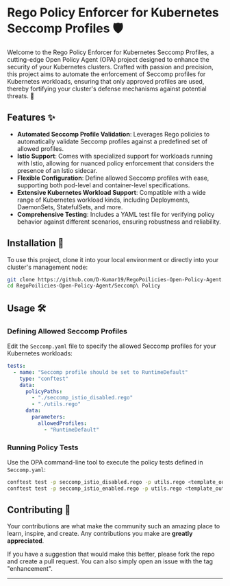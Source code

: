 # Rego Policy Enforcer for Kubernetes Seccomp Profiles 🛡️

Welcome to the Rego Policy Enforcer for Kubernetes Seccomp Profiles, a cutting-edge Open Policy Agent (OPA) project designed to enhance the security of your Kubernetes clusters. Crafted with passion and precision, this project aims to automate the enforcement of Seccomp profiles for Kubernetes workloads, ensuring that only approved profiles are used, thereby fortifying your cluster's defense mechanisms against potential threats. 🌟

## Features ✨

- **Automated Seccomp Profile Validation**: Leverages Rego policies to automatically validate Seccomp profiles against a predefined set of allowed profiles.
- **Istio Support**: Comes with specialized support for workloads running with Istio, allowing for nuanced policy enforcement that considers the presence of an Istio sidecar.
- **Flexible Configuration**: Define allowed Seccomp profiles with ease, supporting both pod-level and container-level specifications.
- **Extensive Kubernetes Workload Support**: Compatible with a wide range of Kubernetes workload kinds, including Deployments, DaemonSets, StatefulSets, and more.
- **Comprehensive Testing**: Includes a YAML test file for verifying policy behavior against different scenarios, ensuring robustness and reliability.

## Installation 🚀

To use this project, clone it into your local environment or directly into your cluster's management node:

```bash
git clone https://github.com/D-Kumar19/RegoPoilicies-Open-Policy-Agent.git
cd RegoPoilicies-Open-Policy-Agent/Seccomp\ Policy
```

## Usage 🛠️

### Defining Allowed Seccomp Profiles

Edit the `Seccomp.yaml` file to specify the allowed Seccomp profiles for your Kubernetes workloads:

```yaml
tests:
  - name: "Seccomp profile should be set to RuntimeDefault"
    type: "conftest"
    data:
      policyPaths:
        - "./seccomp_istio_disabled.rego"
        - "./utils.rego"
      data:
        parameters:
          allowedProfiles:
            - "RuntimeDefault"
```

### Running Policy Tests

Use the OPA command-line tool to execute the policy tests defined in `Seccomp.yaml`:

```bash
conftest test -p seccomp_istio_disabled.rego -p utils.rego <template_output>
conftest test -p seccomp_istio_enabled.rego -p utils.rego <template_output>
```

## Contributing 🤝

Your contributions are what make the community such an amazing place to learn, inspire, and create. Any contributions you make are **greatly appreciated**.

If you have a suggestion that would make this better, please fork the repo and create a pull request. You can also simply open an issue with the tag "enhancement".

---